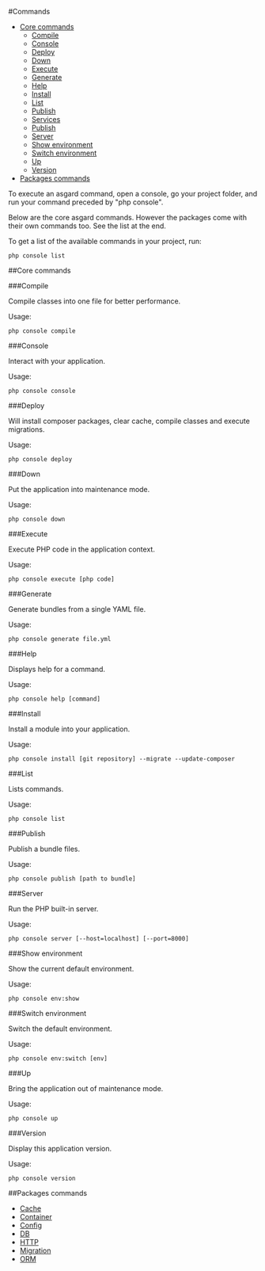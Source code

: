 #Commands

- [Core commands](#core)
  - [Compile](#compile)
  - [Console](#console)
  - [Deploy](#deploy)
  - [Down](#down)
  - [Execute](#execute)
  - [Generate](#generate)
  - [Help](#help)
  - [Install](#install)
  - [List](#list)
  - [Publish](#publish)
  - [Services](#services)
  - [Publish](#publish)
  - [Server](#server)
  - [Show environment](#showenv)
  - [Switch environment](#switchenv)
  - [Up](#up)
  - [Version](#version)
- [Packages commands](#packages)

To execute an asgard command, open a console, go your project folder, and run your command preceded by "php console".

Below are the core asgard commands. However the packages come with their own commands too. See the list at the end.

To get a list of the available commands in your project, run:
	
	php console list

<a name="core"></a>
##Core commands

<a name="compile"></a>
###Compile

Compile classes into one file for better performance.

Usage:

	php console compile

<a name="console"></a>
###Console

Interact with your application.

Usage:

	php console console

<a name="deploy"></a>
###Deploy

Will install composer packages, clear cache, compile classes and execute migrations.

Usage:

	php console deploy

<a name="down"></a>
###Down

Put the application into maintenance mode.

Usage:

	php console down

<a name="execute"></a>
###Execute

Execute PHP code in the application context.

Usage:

	php console execute [php code]

<a name="generate"></a>
###Generate

Generate bundles from a single YAML file.

Usage:

	php console generate file.yml

<a name="help"></a>
###Help

Displays help for a command.

Usage:

	php console help [command]

<a name="install"></a>
###Install

Install a module into your application.

Usage:

	php console install [git repository] --migrate --update-composer

<a name="list"></a>
###List

Lists commands.

Usage:

	php console list

<a name="publish"></a>
###Publish

Publish a bundle files.

Usage:

	php console publish [path to bundle]

<a name="server"></a>
###Server

Run the PHP built-in server.

Usage:

	php console server [--host=localhost] [--port=8000]

<a name="showenv"></a>
###Show environment

Show the current default environment.

Usage:

	php console env:show

<a name="switchenv"></a>
###Switch environment

Switch the default environment.

Usage:

	php console env:switch [env]

<a name="up"></a>
###Up

Bring the application out of maintenance mode.

Usage:

	php console up

<a name="version"></a>
###Version

Display this application version.

Usage:

	php console version

<a name="packages"></a>
##Packages commands

 * [Cache](docs/cache#commands)
 * [Container](docs/container#commands)
 * [Config](docs/config-commands)
 * [DB](docs/db-commands)
 * [HTTP](docs/http-commands)
 * [Migration](docs/migration-commands)
 * [ORM](docs/orm-commands)